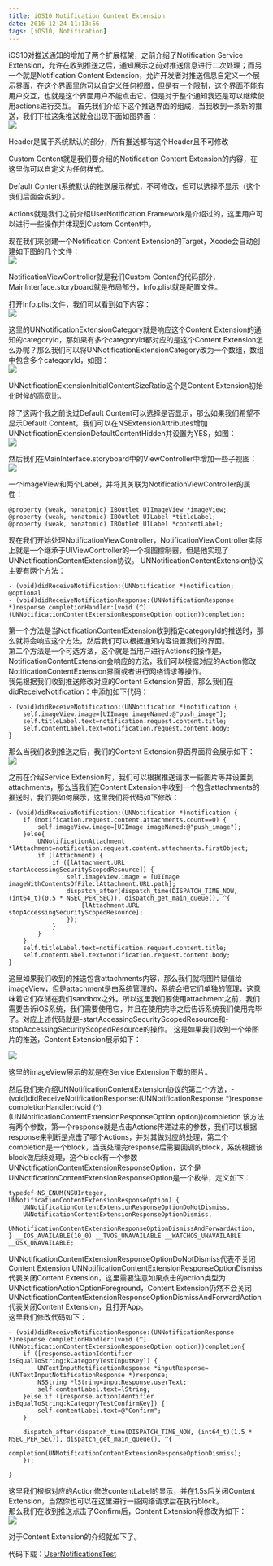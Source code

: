 ```yaml
---
title: iOS10 Notification Content Extension
date: 2016-12-24 11:13:56
tags: [iOS10, Notification]
---
```

iOS10对推送通知的增加了两个扩展框架，之前介绍了Notification Service Extension，允许在收到推送之后，通知展示之前对推送信息进行二次处理；而另一个就是Notification Content Extension，允许开发者对推送信息自定义一个展示界面，在这个界面里你可以自定义任何视图，但是有一个限制，这个界面不能有用户交互，也就是这个界面用户不能点击它。但是对于整个通知我还是可以继续使用actions进行交互。
首先我们介绍下这个推送界面的组成，当我收到一条新的推送，我们下拉这条推送就会出现下面如图界面：  
![](https://github.com/MingleChang/img/raw/master/2016/12/24/1.jpg)

Header是属于系统默认的部分，所有推送都有这个Header且不可修改

Custom Content就是我们要介绍的Notification Content Extension的内容，在这里你可以自定义为任何样式。

Default Content系统默认的推送展示样式，不可修改，但可以选择不显示（这个我们后面会说到）。

Actions就是我们之前介绍UserNotification.Framework是介绍过的，这里用户可以进行一些操作并体现到Custom Content中。

现在我们来创建一个Notification Content Extension的Target，Xcode会自动创建如下图的几个文件：  
![](https://github.com/MingleChang/img/raw/master/2016/12/24/2.png)

NotificationViewController就是我们Custom Conten的代码部分，MainInterface.storyboard就是布局部分，Info.plist就是配置文件。

打开Info.plist文件，我们可以看到如下内容：  
![](https://github.com/MingleChang/img/raw/master/2016/12/24/3.jpeg)

这里的UNNotificationExtensionCategory就是响应这个Content Extension的通知的categoryId，那如果有多个categoryId都对应的是这个Content Extension怎么办呢？那么我们可以将UNNotificationExtensionCategory改为一个数组，数组中包含多个categoryId，如图：  
![](https://github.com/MingleChang/img/raw/master/2016/12/24/4.jpg)  

UNNotificationExtensionInitialContentSizeRatio这个是Content Extension初始化时候的高宽比。

除了这两个我之前说过Default Content可以选择是否显示，那么如果我们希望不显示Default Content，我们可以在NSExtensionAttributes增加UNNotificationExtensionDefaultContentHidden并设置为YES，如图：  
![](https://github.com/MingleChang/img/raw/master/2016/12/24/5.jpg) 

然后我们在MainInterface.storyboard中的ViewController中增加一些子视图：  
![](https://github.com/MingleChang/img/raw/master/2016/12/24/6.jpg)  

一个imageView和两个Label，并将其关联为NotificationViewController的属性：  

```
@property (weak, nonatomic) IBOutlet UIImageView *imageView;
@property (weak, nonatomic) IBOutlet UILabel *titleLabel;
@property (weak, nonatomic) IBOutlet UILabel *contentLabel;
```

现在我们开始处理NotificationViewController，NotificationViewController实际上就是一个继承于UIViewController的一个视图控制器，但是他实现了UNNotificationContentExtension协议。
UNNotificationContentExtension协议主要有两个方法：

```
- (void)didReceiveNotification:(UNNotification *)notification;
@optional
- (void)didReceiveNotificationResponse:(UNNotificationResponse *)response completionHandler:(void (^)(UNNotificationContentExtensionResponseOption option))completion;
```

第一个方法是当NotificationContentExtension收到指定categoryId的推送时，那么就将会响应这个方法，然后我们可以根据通知内容设置我们的界面。  
第二个方法是一个可选方法，这个就是当用户进行Actions的操作是，NotificationContentExtension会响应的方法，我们可以根据对应的Action修改NotificationContentExtension界面或者进行网络请求等操作。  
我先根据我们收到推送修改对应的Content Extension界面，那么我们在didReceiveNotification：中添加如下代码：

```
- (void)didReceiveNotification:(UNNotification *)notification {
    self.imageView.image=[UIImage imageNamed:@"push_image"];
    self.titleLabel.text=notification.request.content.title;
    self.contentLabel.text=notification.request.content.body;
}
```

那么当我们收到推送之后，我们的Content Extension界面界面将会展示如下：  
![](https://github.com/MingleChang/img/raw/master/2016/12/24/7.jpg)  

之前在介绍Service Extension时，我们可以根据推送请求一些图片等并设置到attachments，那么当我们在Content Extension中收到一个包含attachments的推送时，我们要如何展示，这里我们将代码如下修改：  

```
- (void)didReceiveNotification:(UNNotification *)notification {
    if (notification.request.content.attachments.count==0) {
        self.imageView.image=[UIImage imageNamed:@"push_image"];
    }else{
        UNNotificationAttachment *lAttachment=notification.request.content.attachments.firstObject;
        if (lAttachment) {
            if ([lAttachment.URL startAccessingSecurityScopedResource]) {
                self.imageView.image = [UIImage imageWithContentsOfFile:lAttachment.URL.path];
                dispatch_after(dispatch_time(DISPATCH_TIME_NOW, (int64_t)(0.5 * NSEC_PER_SEC)), dispatch_get_main_queue(), ^{
                    [lAttachment.URL stopAccessingSecurityScopedResource];
                });
            }
        }
    }
    self.titleLabel.text=notification.request.content.title;
    self.contentLabel.text=notification.request.content.body;
}
```

这里如果我们收到的推送包含attachments内容，那么我们就将图片赋值给imageView，但是attachment是由系统管理的，系统会把它们单独的管理，这意味着它们存储在我们sandbox之外。所以这里我们要使用attachment之前，我们需要告诉iOS系统，我们需要使用它，并且在使用完毕之后告诉系统我们使用完毕了。对应上述代码就是-startAccessingSecurityScopedResource和-stopAccessingSecurityScopedResource的操作。
这是如果我们收到一个带图片的推送，Content Extension展示如下：  

![](https://github.com/MingleChang/img/raw/master/2016/12/24/8.jpg)   

这里的imageView展示的就是在Service Extension下载的图片。

然后我们来介绍UNNotificationContentExtension协议的第二个方法，- (void)didReceiveNotificationResponse:(UNNotificationResponse *)response completionHandler:(void (^)(UNNotificationContentExtensionResponseOption option))completion
该方法有两个参数，第一个response就是点击Actions传递过来的参数，我们可以根据response来判断是点击了哪个Actions，并对其做对应的处理，第二个completion是一个block，当我处理完response后需要回调的block，系统根据该block做后续处理，这个block有一个参数UNNotificationContentExtensionResponseOption，这个是UNNotificationContentExtensionResponseOption是一个枚举，定义如下：  

```
typedef NS_ENUM(NSUInteger, UNNotificationContentExtensionResponseOption) {
    UNNotificationContentExtensionResponseOptionDoNotDismiss,
    UNNotificationContentExtensionResponseOptionDismiss,
    UNNotificationContentExtensionResponseOptionDismissAndForwardAction,
} __IOS_AVAILABLE(10_0) __TVOS_UNAVAILABLE __WATCHOS_UNAVAILABLE __OSX_UNAVAILABLE;
```

UNNotificationContentExtensionResponseOptionDoNotDismiss代表不关闭Content Extension
UNNotificationContentExtensionResponseOptionDismiss代表关闭Content Extension，这里需要注意如果点击的action类型为UNNotificationActionOptionForeground，Content Extension仍然不会关闭
UNNotificationContentExtensionResponseOptionDismissAndForwardAction代表关闭Content Extension，且打开App。  
这里我们修改代码如下：

```
- (void)didReceiveNotificationResponse:(UNNotificationResponse *)response completionHandler:(void (^)(UNNotificationContentExtensionResponseOption option))completion{
    if ([response.actionIdentifier isEqualToString:kCategoryTestInputKey]) {
        UNTextInputNotificationResponse *inputResponse=(UNTextInputNotificationResponse *)response;
        NSString *lString=inputResponse.userText;
        self.contentLabel.text=lString;
    }else if ([response.actionIdentifier isEqualToString:kCategoryTestConfirmKey]) {
        self.contentLabel.text=@"Confirm";
    }
    
    dispatch_after(dispatch_time(DISPATCH_TIME_NOW, (int64_t)(1.5 * NSEC_PER_SEC)), dispatch_get_main_queue(), ^{
        completion(UNNotificationContentExtensionResponseOptionDismiss);
    });
    
}
```

这里我们根据对应的Action修改contentLabel的显示，并在1.5s后关闭Content Extension，当然你也可以在这里进行一些网络请求后在执行block。  
那么我们在收到推送点击了Confirm后，Content Extension将修改为如下：  
![](https://github.com/MingleChang/img/raw/master/2016/12/24/9.jpg)  

对于Content Extension的介绍就如下了。

代码下载：[UserNotificationsTest](https://github.com/MingleChang/UserNotificationsTest.git)
